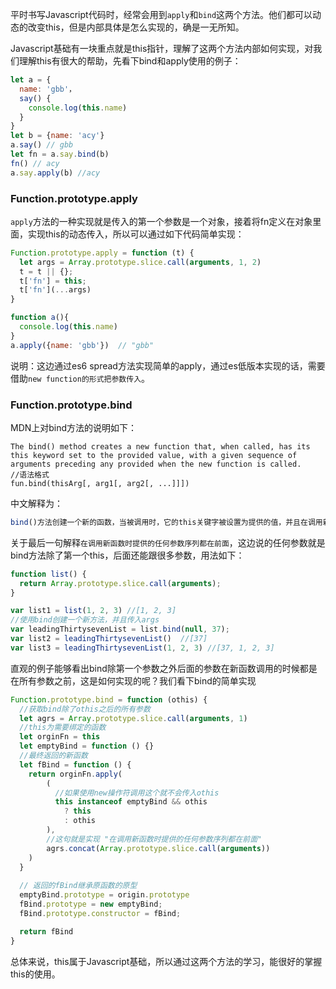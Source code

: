 平时书写Javascript代码时，经常会用到`apply`和`bind`这两个方法。他们都可以动态的改变this，但是内部具体是怎么实现的，确是一无所知。

Javascript基础有一块重点就是this指针，理解了这两个方法内部如何实现，对我们理解this有很大的帮助，先看下bind和apply使用的例子：

```js
let a = {
  name: 'gbb'，
  say() {
    console.log(this.name)
  }
}
let b = {name: 'acy'}
a.say() // gbb
let fn = a.say.bind(b)
fn() // acy
a.say.apply(b) //acy
```

### Function.prototype.apply

`apply`方法的一种实现就是传入的第一个参数是一个对象，接着将fn定义在对象里面，实现this的动态传入，所以可以通过如下代码简单实现：

```js
Function.prototype.apply = function (t) {
  let args = Array.prototype.slice.call(arguments, 1, 2)
  t = t || {};
  t['fn'] = this;
  t['fn'](...args)
}

function a(){
  console.log(this.name)
}
a.apply({name: 'gbb'})  // "gbb"
```

说明：这边通过es6 spread方法实现简单的apply，通过es低版本实现的话，需要借助`new function的形式把参数传入`。

### Function.prototype.bind

MDN上对bind方法的说明如下：

```
The bind() method creates a new function that, when called, has its this keyword set to the provided value, with a given sequence of arguments preceding any provided when the new function is called.
//语法格式
fun.bind(thisArg[, arg1[, arg2[, ...]]])
```

中文解释为：

```js
bind()方法创建一个新的函数，当被调用时，它的this关键字被设置为提供的值，并且在调用新函数时提供的任何参数序列都在前面。
```

关于最后一句解释`在调用新函数时提供的任何参数序列都在前面`，这边说的任何参数就是bind方法除了第一个this，后面还能跟很多参数，用法如下：

```js
function list() {
  return Array.prototype.slice.call(arguments);
}

var list1 = list(1, 2, 3) //[1, 2, 3]
//使用bind创建一个新方法，并且传入args
var leadingThirtysevenList = list.bind(null, 37);
var list2 = leadingThirtysevenList()  //[37]
var list3 = leadingThirtysevenList(1, 2, 3) //[37, 1, 2, 3]
```

直观的例子能够看出bind除第一个参数之外后面的参数在新函数调用的时候都是在所有参数之前，这是如何实现的呢？我们看下bind的简单实现

```js
Function.prototype.bind = function (othis) {
  //获取bind除了othis之后的所有参数
  let agrs = Array.prototype.slice.call(arguments, 1)
  //this为需要绑定的函数
  let orginFn = this
  let emptyBind = function () {}
  //最终返回的新函数
  let fBind = function () {
    return orginFn.apply(
    	(
          //如果使用new操作符调用这个就不会传入othis
          this instanceof emptyBind && othis
          	? this
          	: othis
        ),
        //这句就是实现 "在调用新函数时提供的任何参数序列都在前面"
      	agrs.concat(Array.prototype.slice.call(arguments))
    )
  }
  
  // 返回的fBind继承原函数的原型
  emptyBind.prototype = origin.prototype
  fBind.prototype = new emptyBind;
  fBind.prototype.constructor = fBind;

  return fBind
}
```

总体来说，this属于Javascript基础，所以通过这两个方法的学习，能很好的掌握this的使用。


